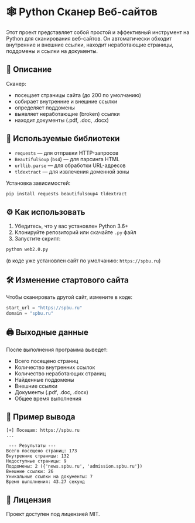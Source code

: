 # 🕸️ Python Сканер Веб-сайтов

Этот проект представляет собой простой и эффективный инструмент на Python для сканирования веб-сайтов. Он автоматически обходит внутренние и внешние ссылки, находит неработающие страницы, поддомены и ссылки на документы.

## 🚀 Описание

Сканер:
- посещает страницы сайта (до 200 по умолчанию)
- собирает внутренние и внешние ссылки
- определяет поддомены
- выявляет неработающие (broken) ссылки
- находит документы (.pdf, .doc, .docx)

## 🧩 Используемые библиотеки

- `requests` — для отправки HTTP-запросов
- `BeautifulSoup` (`bs4`) — для парсинга HTML
- `urllib.parse` — для обработки URL-адресов
- `tldextract` — для извлечения доменной зоны

Установка зависимостей:

```bash
pip install requests beautifulsoup4 tldextract
```

## ⚙️ Как использовать

1. Убедитесь, что у вас установлен Python 3.6+
2. Клонируйте репозиторий или скачайте `.py` файл
3. Запустите скрипт:

```bash
python web2.0.py
```

(в коде уже установлен сайт по умолчанию: `https://spbu.ru`)

## 🛠️ Изменение стартового сайта

Чтобы сканировать другой сайт, измените в коде:

```python
start_url = "https://spbu.ru"
domain = "spbu.ru"
```

## 🖨️ Выходные данные

После выполнения программа выведет:

- Всего посещено страниц
- Количество внутренних ссылок
- Количество неработающих страниц
- Найденные поддомены
- Внешние ссылки
- Документы (.pdf, .doc, .docx)
- Общее время выполнения

## 📎 Пример вывода

```
[+] Посещаю: https://spbu.ru
...

 --- Результаты ---
Всего посещено страниц: 173
Внутренние страницы: 132
Недоступные страницы: 9
Поддомены: 2 ({'news.spbu.ru', 'admission.spbu.ru'})
Внешние ссылки: 26
Уникальные ссылки на документы: 7
Время выполнения: 43.27 секунд
```

## 📄 Лицензия

Проект доступен под лицензией MIT.
